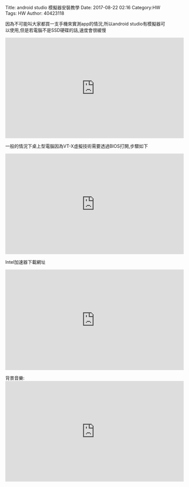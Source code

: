 Title: android studio 模擬器安裝教學
Date: 2017-08-22 02:16
Category:HW
Tags: HW
Author: 40423118



<!-- PELICAN_END_SUMMARY -->


因為不可能叫大家都買一支手機來實測app的情況,所以android studio有模擬器可以使用,但是若電腦不是SSD硬碟的話,速度會很緩慢
<iframe width="560" height="315" src="https://www.youtube.com/embed/_xA3URzFpa0" frameborder="0" allowfullscreen></iframe>

一般的情況下桌上型電腦因為VT-X虛擬技術需要透過BIOS打開,步驟如下


<iframe width="560" height="315" src="https://support.lenovo.com/tw/zh/solutions/ht500006" frameborder="0" ></iframe>

Intel加速器下載網址
<iframe width="560" height="315" src="https://software.intel.com/en-us/android/articles/intel-hardware-accelerated-execution-manager/" frameborder="0"></iframe>

背景音樂:<iframe width="560" height="315" src="https://www.youtube.com/watch?v=JRQbVNzmCK0" frameborder="0"></iframe>